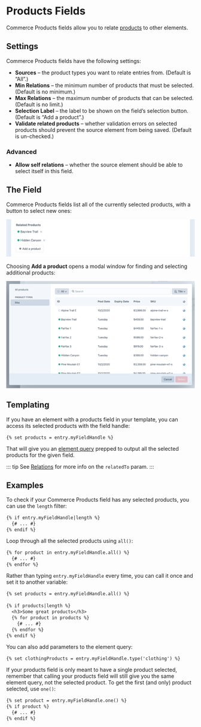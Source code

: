 # Products Fields

Commerce Products fields allow you to relate [products](products-variants.md#products) to other elements.

## Settings

Commerce Products fields have the following settings:

- **Sources** – the product types you want to relate entries from. (Default is “All”.)
- **Min Relations** – the minimum number of products that must be selected. (Default is no minimum.)
- **Max Relations** – the maximum number of products that can be selected. (Default is no limit.)
- **Selection Label** – the label to be shown on the field’s selection button. (Default is “Add a product”.)
- **Validate related products** – whether validation errors on selected products should prevent the source element from being saved. (Default is un-checked.)

### Advanced

- **Allow self relations** – whether the source element should be able to select itself in this field.

## The Field

Commerce Products fields list all of the currently selected products, with a button to select new ones:

<img src="./images/product-field-example.png" alt="Products field">

Choosing **Add a product** opens a modal window for finding and selecting additional products:

<img src="./images/product-field-modal.png" alt="Product selection modal">

## Templating

If you have an element with a products field in your template, you can access its selected products with the field handle:

```twig
{% set products = entry.myFieldHandle %}
```

That will give you an [element query](/4.x/element-queries.md) prepped to output all the selected products for the given field.

::: tip
See [Relations](/4.x/relations.md) for more info on the `relatedTo` param.
:::

## Examples

To check if your Commerce Products field has any selected products, you can use the `length` filter:

```twig
{% if entry.myFieldHandle|length %}
  {# ... #}
{% endif %}
```

Loop through all the selected products using `all()`:

```twig
{% for product in entry.myFieldHandle.all() %}
  {# ... #}
{% endfor %}
```

Rather than typing `entry.myFieldHandle` every time, you can call it once and set it to another variable:

```twig
{% set products = entry.myFieldHandle.all() %}

{% if products|length %}
  <h3>Some great products</h3>
  {% for product in products %}
    {# ... #}
  {% endfor %}
{% endif %}
```

You can also add parameters to the element query:

```twig
{% set clothingProducts = entry.myFieldHandle.type('clothing') %}
```

If your products field is only meant to have a single product selected, remember that calling your products field will still give you the same element query, not the selected product. To get the first (and only) product selected, use `one()`:

```twig
{% set product = entry.myFieldHandle.one() %}
{% if product %}
  {# ... #}
{% endif %}
```
